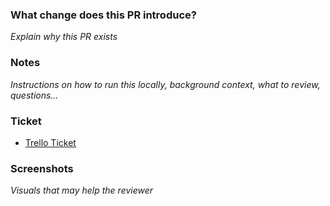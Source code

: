 ### What change does this PR introduce?

_Explain why this PR exists_

### Notes

_Instructions on how to run this locally, background context, what to review, questions…_

### Ticket

- [Trello Ticket]()

### Screenshots

_Visuals that may help the reviewer_

